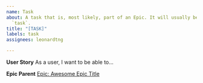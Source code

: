 ```yaml
---
name: Task
about: A task that is, most likely, part of an Epic. It will usually be labeled as
  `task`.
title: "[TASK]"
labels: task
assignees: leonardtng

---
```


**User Story**
As a user, I want to be able to...

**Epic Parent**
[Epic: Awesome Epic Title](https://github.com/username/repository-name/issues/1)
